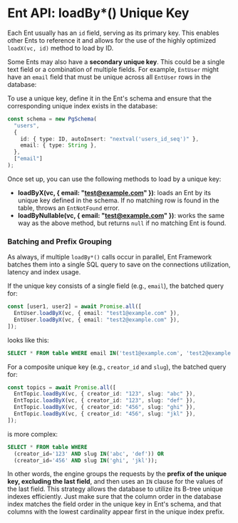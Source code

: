 # Ent API: loadBy\*() Unique Key

Each Ent usually has an `id` field, serving as its primary key. This enables other Ents to reference it and allows for the use of the highly optimized `loadX(vc, id)` method to load by ID.

Some Ents may also have a **secondary unique key**. This could be a single text field or a combination of multiple fields. For example, `EntUser` might have an `email` field that must be unique across all `EntUser` rows in the database:

To use a unique key, define it in the Ent's schema and ensure that the corresponding unique index exists in the database:

```typescript
const schema = new PgSchema(
  "users",
  {
    id: { type: ID, autoInsert: "nextval('users_id_seq')" },
    email: { type: String },
  },
  ["email"]
);
```

Once set up, you can use the following methods to load by a unique key:

* **loadByX(vc, { email: "test@example.com" })**: loads an Ent by its unique key defined in the schema. If no matching row is found in the table, throws an `EntNotFound` error.
* **loadByNullable(vc, { email: "test@example.com" })**: works the same way as the above method, but returns `null` if no matching Ent is found.

### Batching and Prefix Grouping

As always, if multiple `loadBy*()` calls occur in parallel, Ent Framework batches them into a single SQL query to save on the connections utilization, latency and index usage.

If the unique key consists of a single field (e.g., `email`), the batched query for:

```typescript
const [user1, user2] = await Promise.all([
  EntUser.loadByX(vc, { email: "test1@example.com" }),
  EntUser.loadByX(vc, { email: "test2@example.com" }),
]);
```

looks like this:

```sql
SELECT * FROM table WHERE email IN('test1@example.com', 'test2@example.com');
```

For a composite unique key (e.g., `creator_id` and `slug`), the batched query for:

```typescript
const topics = await Promise.all([
  EntTopic.loadByX(vc, { creator_id: "123", slug: "abc" }),
  EntTopic.loadByX(vc, { creator_id: "123", slug: "def" }),
  EntTopic.loadByX(vc, { creator_id: "456", slug: "ghi" }),
  EntTopic.loadByX(vc, { creator_id: "456", slug: "jkl" }),
]);
```

is more complex:

```sql
SELECT * FROM table WHERE
  (creator_id='123' AND slug IN('abc', 'def')) OR
  (creator_id='456' AND slug IN('ghi', 'jkl'));
```

In other words, the engine groups the requests by the **prefix of the unique key, excluding the last field**, and then uses an `IN` clause for the values of the last field. This strategy allows the database to utilize its B-tree unique indexes efficiently. Just make sure that the column order in the database index matches the field order in the unique key in Ent's schema, and that columns with the lowest cardinality appear first in the unique index prefix.
